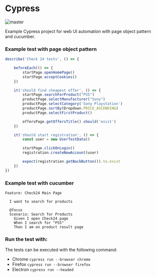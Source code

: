 # Cypress
![master](https://github.com/Jose-Luis-Nunez/cypress-examples/actions/workflows/run_tests.yml/badge.svg?branch=master)


Example Cypress project for web UI automation with page object pattern and cucumber.


### Example test with page object pattern

```js
describe('Check 24 tests', () => {

    beforeEach(() => {
        startPage.openHomePage()
        startPage.acceptCookies()
    })

    it('should find cheapest offer', () => {
        startPage.searchForProduct("PS5")
        productPage.selectManufacturer("Sony")
        productPage.selectCategory('Sony Playstation')
        productPage.sortBy(Dropdown.PRICE_ASCENDING)
        productPage.selectFirstProduct()

        offersPage.getOffersTitle().should('exist')
    })

    it('should start registration', () => {
        const user = new UserTestData()

        startPage.clickOnLogin()
        registration.createNewAccount(user)

        expect(registration.getBackButton()).to.exist
    })
})
```

### Example test with cucumber
```gherkin
Feature: Check24 Main Page

  I want to search for products

  @focus
  Scenario: Search for Products
    Given I open Check24 page
    When I search for "PS5"
    Then I am on product result page
```

### Run the test with:

The tests can be executed with the following command:

* Chrome `cypress run --browser chrome`
* Firefox `cypress run --browser firefox`
* Electron `cypress run --headed`

